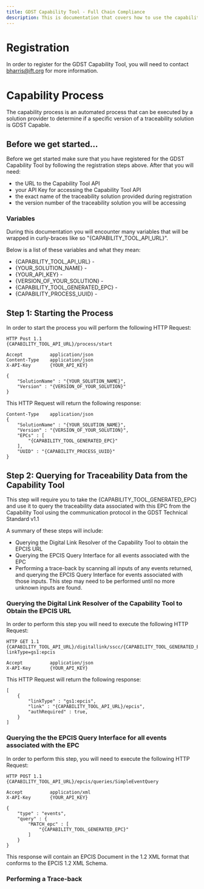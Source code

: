 ```yaml
---
title: GDST Capability Tool - Full Chain Compliance
description: This is documentation that covers how to use the capability tool for full-chain compliance.
---
```


# Registration
In order to register for the GDST Capability Tool, you will need to contact bharris@ift.org for more information.

# Capability Process
The capability process is an automated process that can be executed by a solution provider to determine if a specific version of a traceability solution is GDST Capable.

## Before we get started...
Before we get started make sure that you have registered for the GDST Capability Tool by following the registration steps above. After that you will need:

* the URL to the Capability Tool API
* your API Key for accessing the Capability Tool API
* the exact name of the traceability solution provided during registration
* the version number of the traceability solution you will be accessing

### Variables
During this documentation you will encounter many variables that will be wrapped in curly-braces like so "{CAPABILITY_TOOL_API_URL}". 

Below is a list of these variables and what they mean:

* {CAPABILITY_TOOL_API_URL} - 
* {YOUR_SOLUTION_NAME} - 
* {YOUR_API_KEY} - 
* {VERSION_OF_YOUR_SOLUTION} - 
* {CAPABILITY_TOOL_GENERATED_EPC} -
* {CAPABILITY_PROCESS_UUID} - 

## Step 1: Starting the Process
In order to start the process you will perform the following HTTP Request:

```
HTTP Post 1.1
{CAPABILITY_TOOL_API_URL}/process/start

Accept          application/json
Content-Type    application/json
X-API-Key       {YOUR_API_KEY}

{
    "SolutionName" : "{YOUR_SOLUTION_NAME}",
    "Version" : "{VERSION_OF_YOUR_SOLUTION}"
}
```

This HTTP Request will return the following response:

```
Content-Type    application/json
{
    "SolutionName" : "{YOUR_SOLUTION_NAME}",
    "Version" : "{VERSION_OF_YOUR_SOLUTION}",
    "EPCs" : [
        "{CAPABILITY_TOOL_GENERATED_EPC}"
    ],
    "UUID" : "{CAPABILITY_PROCESS_UUID}"
}
```

## Step 2: Querying for Traceability Data from the Capability Tool
This step will require you to take the {CAPABILITY_TOOL_GENERATED_EPC} and use it to query the traceability data associated with this EPC from the Capability Tool using the communication protocol in the GDST Technical Standard v1.1

A summary of these steps will include:
* Querying the Digital Link Resolver of the Capability Tool to obtain the EPCIS URL
* Querying the EPCIS Query Interface for all events associated with the EPC
* Performing a trace-back by scanning all inputs of any events returned, and querying the EPCIS Query Interface for events associated with those inputs. This step may need to be performed until no more unknown inputs are found.

### Querying the Digital Link Resolver of the Capability Tool to Obtain the EPCIS URL
In order to perform this step you will need to execute the following HTTP Request:

```
HTTP GET 1.1
{CAPABILITY_TOOL_API_URL}/digitallink/sscc/{CAPABILITY_TOOL_GENERATED_EPC}?linkType=gs1:epcis

Accept          application/json
X-API-Key       {YOUR_API_KEY}
```

This HTTP Request will return the following response:

```
[
    {
        "linkType" : "gs1:epcis",
        "link" : "{CAPABILITY_TOOL_API_URL}/epcis",
        "authRequired" : true,
    }
]
```

### Querying the the EPCIS Query Interface for all events associated with the EPC
In order to perform this step, you will need to execute the following HTTP Request:

```
HTTP POST 1.1
{CAPABILITY_TOOL_API_URL}/epcis/queries/SimpleEventQuery

Accept          application/xml
X-API-Key       {YOUR_API_KEY}

{
    "type" : "events",
    "query" : {
        "MATCH_epc" : [ 
            "{CAPABILITY_TOOL_GENERATED_EPC}"
        ]
    }
}
```

This response will contain an EPCIS Document in the 1.2 XML format that conforms to the EPCIS 1.2 XML Schema.

### Performing a Trace-back
